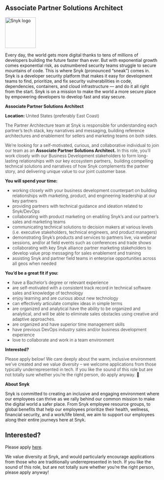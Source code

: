 Associate Partner Solutions Architect
---

<img src="https://res.cloudinary.com/snyk/image/upload/v1537345894/press-kit/brand/logo-black.png" width="100" alt="Snyk logo" />

<div class="content-intro"><p><span style="font-weight: 400;">Every day, the world gets more digital thanks to tens of millions of developers building the future faster than ever. But with exponential growth comes exponential risk, as outnumbered security teams struggle to secure mountains of code. This is where Snyk (pronounced “sneak”) comes in. Snyk is a developer security platform that makes it easy for development teams to find, prioritize, and fix security vulnerabilities in code, dependencies, containers, and cloud infrastructure — and do it all right from the start. Snyk is on a mission to make the world a more secure place by empowering developers to develop fast and stay secure.</span></p></div><p><strong>Associate Partner Solutions Architect</strong></p>
<p><strong>Location:</strong><span style="font-weight: 300;"> United States (preferably East Coast)</span></p>
<p><span style="font-weight: 300;">The Partner Architecture team at Snyk is responsible for understanding each partner’s tech stack, key narratives and messaging, building reference architectures and enablement for sellers and marketing teams on both sides.&nbsp;</span></p>
<p><span style="font-weight: 300;">We’re looking for a self-motivated, curious, and collaborative individual to join our team as an </span><strong>Associate Partner Solutions Architect.</strong><span style="font-weight: 300;"> In this role, you’ll work closely with our Business Development stakeholders to form long-lasting relationships with our key ecosystem partners,&nbsp; building compelling technical solutions and narratives of how Snyk complements the partner story, and delivering unique value to our joint customer base.</span></p>
<p><strong>You will spend your time:</strong></p>
<ul>
<li style="font-weight: 300;"><span style="font-weight: 300;">working closely with your business development counterpart on building relationships with marketing, product, and engineering leadership at our key partners</span></li>
<li style="font-weight: 300;"><span style="font-weight: 300;">providing partners with technical guidance and ideation related to Snyk/DevOps</span></li>
<li style="font-weight: 300;"><span style="font-weight: 300;">collaborating with product marketing on enabling Snyk’s and our partner’s sales and marketing teams</span></li>
<li style="font-weight: 300;"><span style="font-weight: 300;">communicating technical solutions to decision makers at various levels (i.e. executive stakeholders, technical engineers, and product managers)</span></li>
<li style="font-weight: 300;"><span style="font-weight: 300;">demonstrating Snyk’s products and services to partners live, via webinar sessions, and/or at field events such as conferences and trade shows</span></li>
<li style="font-weight: 300;"><span style="font-weight: 300;">collaborating with key Snyk alliance partner marketing stakeholders to develop value prop messaging for sales enablement and training</span></li>
<li style="font-weight: 300;"><span style="font-weight: 300;">assisting Snyk and partner field teams in enterprise opportunities across all geos when needed</span></li>
</ul>
<p><strong>You’d be a great fit if you:&nbsp;</strong></p>
<ul>
<li style="font-weight: 300;"><span style="font-weight: 300;">have a Bachelor’s degree or relevant experience</span></li>
<li style="font-weight: 300;"><span style="font-weight: 300;">are self-motivated with a consistent track record in technical software sales and knowledge of technology</span></li>
<li style="font-weight: 300;"><span style="font-weight: 300;">enjoy learning and are curious about new technology&nbsp;</span></li>
<li style="font-weight: 300;"><span style="font-weight: 300;">can effectively articulate complex ideas in simple terms</span></li>
<li style="font-weight: 300;"><span style="font-weight: 300;">are organized and analytical have the ability to be organized and analytical, and will be able to eliminate sales obstacles using creative and adaptive approaches.</span></li>
<li style="font-weight: 300;"><span style="font-weight: 300;">are organized and have superior time management skills&nbsp;</span></li>
<li style="font-weight: 300;"><span style="font-weight: 300;">have previous DevOps industry sales and/or business development experience&nbsp;&nbsp;</span></li>
<li style="font-weight: 300;"><span style="font-weight: 300;">love to collaborate and work in a team environment</span></li>
</ul>
<p><strong>Interested?</strong></p>
<p><span style="font-weight: 300;">Please apply below! We care deeply about the warm, inclusive environment we’ve created and we value diversity – we welcome applications from those typically underrepresented in tech. If you like the sound of this role but are not totally sure whether you’re the right person, do apply anyway. 🙂</span></p><div class="content-conclusion"><p><strong>About Snyk</strong></p>
<p><strong><span style="font-weight: 400;">Snyk is committed to creating an inclusive and engaging environment where our employees can thrive as we rally behind our common mission to make the digital world a safer place. From Snyk employee resource groups, to global benefits that help our employees prioritize their health, wellness, financial security, and a work/life blend, we aim to support our employees along their entire journeys here at Snyk. </span></strong></p></div>

Interested?
---

Please apply [here](https://boards.greenhouse.io/snyk/jobs/6355954002#app).

We value diversity at Snyk, and would particularly encourage applications from those who are traditionally underrepresented in tech.
If you like the sound of this role, but are not totally sure whether you’re the right person, please apply anyway!
